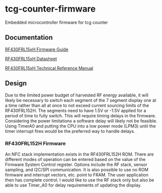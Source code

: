 # tcg-counter-firmware
Embedded microcontroller firmware for tcg counter

## Documentation

[RF430FRL15xH Firmware Guide](https://www.ti.com/lit/ug/slau603b/slau603b.pdf)

[RF430FRL15xH Datasheet](https://www.ti.com/lit/ds/slas834c/slas834c.pdf)

[RF430FRL15xH Technical Reference Manual](https://www.ti.com/lit/ug/slau506/slau506.pdf)

## Design

Due to the limited power budget of harvested RF energy available, it will likely be necessary to switch each segment of the 7 segment display one at a time rather than all at once to not exceed current sourcing limits of the RF430FRL152H. The segments need to have 1.5V or -1.5V applied for a period of time to fully switch. This will require timing delays in the firmware. Considering the power limitations a software delay will likely not be feasible. Using TimerA0 and putting the CPU into a low power mode (LPM3) until the timer interrupt fires would be the preferred way to handle delays. 

### RF430FRL152H Firmware

An NFC stack implementation exists in the RF430FRL152H ROM. There are different modes of operation can be entered based on the value of the Firmware System Control register. Options include the RF stack, sensor sampling, and I2C/SPI communication. It is also possible to use no ROM firmware and interrupt vectors, etc. point to FRAM. The user application then has complete control. I would like to use the RF stack only but also be able to use Timer_A0 for delay requirements of updating the display.
